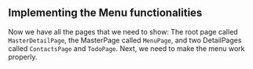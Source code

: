 ## Implementing the Menu functionalities

Now we have all the pages that we need to show: The root page called `MasterDetailPage`, the MasterPage called `MenuPage`, and two DetailPages called `ContactsPage` and `TodoPage`.  Next, we need to make the menu work properly.